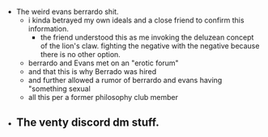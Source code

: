 - The weird  evans berrardo shit.
	- i kinda betrayed my own ideals and a close friend to confirm this information.
		- the friend understood this as me invoking the deluzean concept of the lion's claw. fighting the negative with the negative because there is no other option.
	- berrardo and Evans met on an "erotic forum"
	- and that this is why Berrado was hired
	- and further allowed a rumor of berrardo and evans having "something sexual
	- all this per a former philosophy club member
- The venty discord dm stuff.
	-